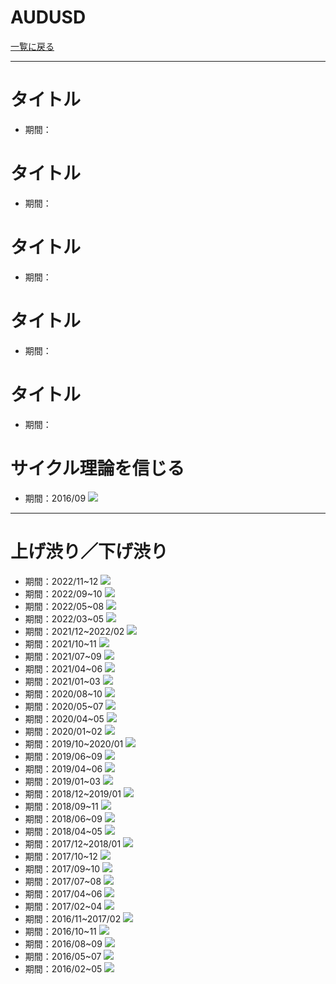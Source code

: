 # AUDUSD
[一覧に戻る](../index.md)  

---
# タイトル
- 期間：

# タイトル
- 期間：

# タイトル
- 期間：

# タイトル
- 期間：

# タイトル
- 期間：

# サイクル理論を信じる
- 期間：2016/09
![](img/2022-12-26-19-37-44.png)

---
# 上げ渋り／下げ渋り
- 期間：2022/11~12
![](img/2022-12-27-22-29-39.png)
- 期間：2022/09~10
![](img/2022-12-27-22-25-20.png)
- 期間：2022/05~08
![](img/2022-12-27-22-22-07.png)
- 期間：2022/03~05
![](img/2022-12-27-22-12-59.png)
- 期間：2021/12~2022/02
![](img/2022-12-27-22-09-39.png)
- 期間：2021/10~11
![](img/2022-12-27-22-05-48.png)
- 期間：2021/07~09
![](img/2022-12-27-22-03-39.png)
- 期間：2021/04~06
![](img/2022-12-27-22-00-50.png)
- 期間：2021/01~03
![](img/2022-12-27-21-55-35.png)
- 期間：2020/08~10
![](img/2022-12-27-10-40-29.png)
- 期間：2020/05~07
![](img/2022-12-27-10-29-13.png)
- 期間：2020/04~05
![](img/2022-12-27-10-23-41.png)
- 期間：2020/01~02
![](img/2022-12-27-10-21-00.png)
- 期間：2019/10~2020/01
![](img/2022-12-27-10-18-22.png)
- 期間：2019/06~09
![](img/2022-12-27-10-06-58.png)
- 期間：2019/04~06
![](img/2022-12-27-10-02-17.png)
- 期間：2019/01~03
![](img/2022-12-27-09-57-42.png)
- 期間：2018/12~2019/01
![](img/2022-12-27-09-53-46.png)
- 期間：2018/09~11
![](img/2022-12-27-09-49-00.png)
- 期間：2018/06~09
![](img/2022-12-27-09-39-08.png)
- 期間：2018/04~05
![](img/2022-12-27-09-31-32.png)
- 期間：2017/12~2018/01
![](img/2022-12-27-09-25-42.png)
- 期間：2017/10~12
![](img/2022-12-26-20-33-57.png)
- 期間：2017/09~10
![](img/2022-12-26-20-09-22.png)
- 期間：2017/07~08
![](img/2022-12-26-20-05-35.png)
- 期間：2017/04~06
![](img/2022-12-26-19-59-17.png)
- 期間：2017/02~04
![](img/2022-12-26-19-55-50.png)
- 期間：2016/11~2017/02
![](img/2022-12-26-19-50-27.png)
- 期間：2016/10~11
![](img/2022-12-26-19-43-38.png)
- 期間：2016/08~09
![](img/2022-12-26-19-35-36.png)
- 期間：2016/05~07
![](img/2022-12-26-19-30-11.png)
- 期間：2016/02~05
![](img/2022-12-26-19-20-41.png)




